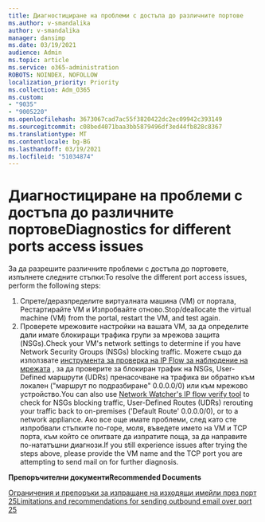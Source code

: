 ```yaml
---
title: Диагностициране на проблеми с достъпа до различните портове
ms.author: v-smandalika
author: v-smandalika
manager: dansimp
ms.date: 03/19/2021
audience: Admin
ms.topic: article
ms.service: o365-administration
ROBOTS: NOINDEX, NOFOLLOW
localization_priority: Priority
ms.collection: Adm_O365
ms.custom:
- "9035"
- "9005220"
ms.openlocfilehash: 3673067cad7ac55f3820422dc2ec09942c393149
ms.sourcegitcommit: c08bed4071baa3bb5879496df3ed44fb828c8367
ms.translationtype: MT
ms.contentlocale: bg-BG
ms.lasthandoff: 03/19/2021
ms.locfileid: "51034874"
---
```

# <a name="diagnostics-for-different-ports-access-issues"></a><span data-ttu-id="e817b-102">Диагностициране на проблеми с достъпа до различните портове</span><span class="sxs-lookup"><span data-stu-id="e817b-102">Diagnostics for different ports access issues</span></span>

<span data-ttu-id="e817b-103">За да разрешите различните проблеми с достъпа до портовете, изпълнете следните стъпки:</span><span class="sxs-lookup"><span data-stu-id="e817b-103">To resolve the different port access issues, perform the following steps:</span></span>

1. <span data-ttu-id="e817b-104">Спрете/деразпределите виртуалната машина (VM) от портала, Рестартирайте VM и Изпробвайте отново.</span><span class="sxs-lookup"><span data-stu-id="e817b-104">Stop/deallocate the virtual machine (VM) from the portal, restart the VM, and test again.</span></span> 
2. <span data-ttu-id="e817b-105">Проверете мрежовите настройки на вашата VM, за да определите дали имате блокиращи трафика групи за мрежова защита (NSGs).</span><span class="sxs-lookup"><span data-stu-id="e817b-105">Check your VM's network settings to determine if you have Network Security Groups (NSGs) blocking traffic.</span></span> <span data-ttu-id="e817b-106">Можете също да използвате [инструмента за проверка на IP Flow за наблюдение на мрежата](https://docs.microsoft.com/azure/network-watcher/network-watcher-ip-flow-verify-overview?WT.mc_id=Portal-Microsoft_Azure_Support) , за да проверите за блокиран трафик на NSGs, User-Defined маршрути (UDRs) пренасочване на трафика ви обратно към локален ("маршрут по подразбиране" 0.0.0.0/0) или към мрежово устройство.</span><span class="sxs-lookup"><span data-stu-id="e817b-106">You can also use [Network Watcher's IP flow verify tool](https://docs.microsoft.com/azure/network-watcher/network-watcher-ip-flow-verify-overview?WT.mc_id=Portal-Microsoft_Azure_Support) to check for NSGs blocking traffic, User-Defined Routes (UDRs) rerouting your traffic back to on-premises ('Default Route' 0.0.0.0/0), or to a network appliance.</span></span>
<span data-ttu-id="e817b-107">Ако все още имате проблеми, след като сте изпробвали стъпките по-горе, моля, въведете името на VM и TCP порта, към който се опитвате да изпратите поща, за да направите по-нататъшни диагнози.</span><span class="sxs-lookup"><span data-stu-id="e817b-107">If you still experience issues after trying the steps above, please provide the VM name and the TCP port you are attempting to send mail on for further diagnosis.</span></span>

<span data-ttu-id="e817b-108">**Препоръчителни документи**</span><span class="sxs-lookup"><span data-stu-id="e817b-108">**Recommended Documents**</span></span>

[<span data-ttu-id="e817b-109">Ограничения и препоръки за изпращане на изходящи имейли през порт 25</span><span class="sxs-lookup"><span data-stu-id="e817b-109">Limitations and recommendations for sending outbound email over port 25</span></span>](https://docs.microsoft.com/azure/virtual-network/troubleshoot-outbound-smtp-connectivity)
